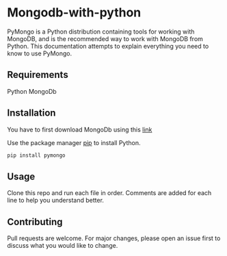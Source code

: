 # Mongodb-with-python

PyMongo is a Python distribution containing tools for working with MongoDB, and is the recommended way to work with MongoDB from Python. This documentation attempts to explain everything you need to know to use PyMongo.

## Requirements
Python
MongoDb

## Installation
You have to first download MongoDb using this [link](https://www.mongodb.com/download-center/community)

Use the package manager [pip](https://pip.pypa.io/en/stable/) to install Python.

```bash
pip install pymongo
```
## Usage
Clone this repo and run each file in order.
Comments are added for each line to help you understand better.

## Contributing
Pull requests are welcome. 
For major changes, please open an issue first to discuss what you would like to change.
